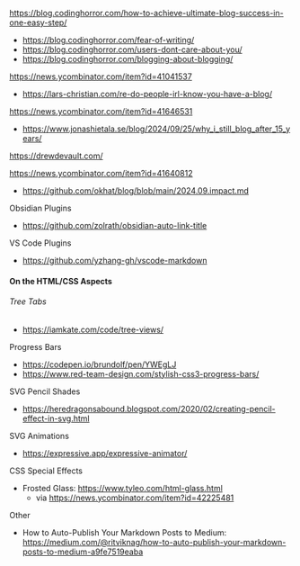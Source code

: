 
https://blog.codinghorror.com/how-to-achieve-ultimate-blog-success-in-one-easy-step/
- https://blog.codinghorror.com/fear-of-writing/
- https://blog.codinghorror.com/users-dont-care-about-you/
- https://blog.codinghorror.com/blogging-about-blogging/

https://news.ycombinator.com/item?id=41041537
* https://lars-christian.com/re-do-people-irl-know-you-have-a-blog/

https://news.ycombinator.com/item?id=41646531
- https://www.jonashietala.se/blog/2024/09/25/why_i_still_blog_after_15_years/

https://drewdevault.com/

https://news.ycombinator.com/item?id=41640812
- https://github.com/okhat/blog/blob/main/2024.09.impact.md

Obsidian Plugins
- https://github.com/zolrath/obsidian-auto-link-title

VS Code Plugins
* https://github.com/yzhang-gh/vscode-markdown

#### On the HTML/CSS Aspects

###### Tree Tabs
* https://iamkate.com/code/tree-views/

Progress Bars
- https://codepen.io/brundolf/pen/YWEgLJ
- https://www.red-team-design.com/stylish-css3-progress-bars/

SVG Pencil Shades
- https://heredragonsabound.blogspot.com/2020/02/creating-pencil-effect-in-svg.html

SVG Animations
* https://expressive.app/expressive-animator/

CSS Special Effects
* Frosted Glass: https://www.tyleo.com/html-glass.html
	* via https://news.ycombinator.com/item?id=42225481

Other
* How to Auto-Publish Your Markdown Posts to Medium: https://medium.com/@ritviknag/how-to-auto-publish-your-markdown-posts-to-medium-a9fe7519eaba 



